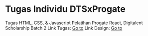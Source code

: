 # Tugas Individu DTSxProgate
Tugas HTML, CSS, & Javascript Pelatihan Progate React, Digitalent Scholarship Batch 2
Link Tugas: [Go to](https://setiawannurarif.github.io/calculator/)
Link Design: [Go to](https://www.figma.com/file/3cYlDVr47dwWd9JiSfe3wd/Tugas-Progate?node-id=0%3A1)
